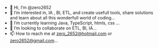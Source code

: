 - 👋 Hi, I’m @zero2652
- 👀 I’m interested in, IA , BI, ETL, and create usefull tools, share solutions and learn about all this wonderfull world of coding...
- 🌱 I’m currently learning Java, TypeScript, htmls, css ...
- 💞️ I’m looking to collaborate on ETL, BI, IA...
- 📫 How to reach me at zero_2652@hotmail.com or zero2652@gmail.com...

<!---
zero2652/zero2652 is a ✨ special ✨ repository because its `README.md` (this file) appears on your GitHub profile.
You can click the Preview link to take a look at your changes.
--->
